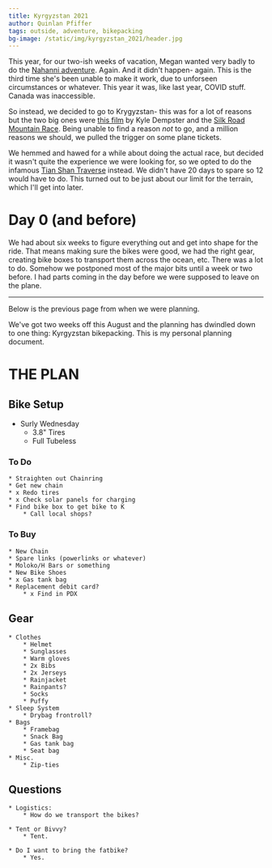 ```yaml
---
title: Kyrgyzstan 2021
author: Quinlan Pfiffer
tags: outside, adventure, bikepacking
bg-image: /static/img/kyrgyzstan_2021/header.jpg
---
```


This year, for our two-ish weeks of vacation, Megan wanted very badly to do the
[Nahanni adventure](https://www.mountainproject.com/area/105905652/lotus-flower-tower). Again. And it didn't happen- again. This is the third time
she's been unable to make it work, due to unforseen circumstances or whatever.
This year it was, like last year, COVID stuff. Canada was inaccessible.

So instead, we decided to go to Krygyzstan- this was for a lot of reasons but
the two big ones were [this film](https://www.youtube.com/watch?v=DhFx17s4a2E) by Kyle Dempster and the [Silk Road Mountain
Race](https://www.silkroadmountainrace.cc/). Being unable to find a reason _not_
to go, and a million reasons we should, we pulled the trigger on some plane
tickets.

We hemmed and hawed for a while about doing the actual race, but decided it
wasn't quite the experience we were looking for, so we opted to do the infamous
[Tian Shan Traverse](https://bikepacking.com/routes/tian-shan-traverse-kyrgyzstan/) instead. We didn't have 20 days to spare so 12 would have
to do. This turned out to be just about our limit for the terrain, which I'll
get into later.

# Day 0 (and before)

We had about six weeks to figure everything out and get into shape for the ride.
That means making sure the bikes were good, we had the right gear, creating bike
boxes to transport them across the ocean, etc. There was a lot to do. Somehow we
postponed most of the major bits until a week or two before. I had parts coming
in the day before we were supposed to leave on the plane.

<hr>

Below is the previous page from when we were planning.

We've got two weeks off this August and the planning has dwindled down to one
thing: Kyrgyzstan bikepacking. This is my personal planning document.

# THE PLAN

## Bike Setup

* Surly Wednesday
    * 3.8" Tires
    * Full Tubeless

### To Do
    * Straighten out Chainring
    * Get new chain
    * x Redo tires
    * x Check solar panels for charging
    * Find bike box to get bike to K
        * Call local shops?

### To Buy
    * New Chain
    * Spare links (powerlinks or whatever)
    * Moloko/H Bars or something
    * New Bike Shoes
    * x Gas tank bag
    * Replacement debit card?
        * x Find in PDX

## Gear
    * Clothes
        * Helmet
        * Sunglasses
        * Warm gloves
        * 2x Bibs
        * 2x Jerseys
        * Rainjacket
        * Rainpants?
        * Socks
        * Puffy
    * Sleep System
        * Drybag frontroll?
    * Bags
        * Framebag
        * Snack Bag
        * Gas tank bag
        * Seat bag
    * Misc.
        * Zip-ties

## Questions
    * Logistics:
        * How do we transport the bikes?

    * Tent or Bivvy?
        * Tent.

    * Do I want to bring the fatbike?
        * Yes.
